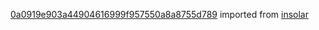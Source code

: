 [0a0919e903a44904616999f957550a8a8755d789](https://github.com/insolar/insolar/commit/0a0919e903a44904616999f957550a8a8755d789) imported from [insolar](https://github.com/insolar/insolar)
